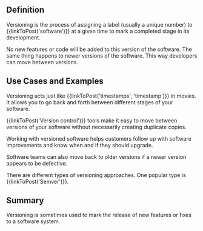 ## Definition 

Versioning is the process of assigning a label (usually a unique number) to {{linkToPost('software')}} at a given time to mark a completed stage in its development. 

No new features or code will be added to this version of the software. The same thing happens to newer versions of the software. This way developers can move between versions.  

## Use Cases and Examples

Versioning acts just like {{linkToPost('timestamps', 'timestamp')}} in movies. It allows you to go back and forth between different stages of your software.

{{linkToPost('Version control')}} tools make it easy to move between versions of your software without necessarily creating duplicate copies. 

Working with versioned software helps customers follow up with software improvements and know when and if they should upgrade. 

Software teams can also move back to older versions if a newer version appears to be defective. 

There are different types of versioning approaches. One popular type is {{linkToPost('Semver')}}.

## Summary

Versioning is sometimes used to mark the release of new features or fixes to a software system.
